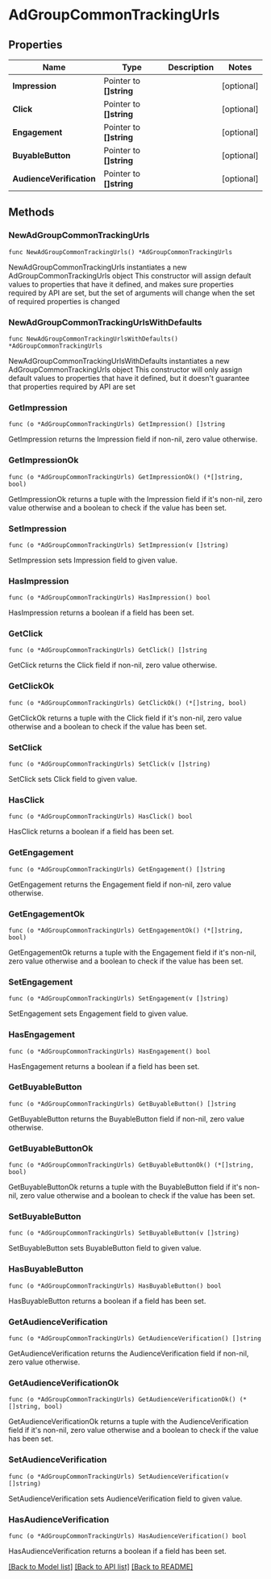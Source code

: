 # AdGroupCommonTrackingUrls

## Properties

Name | Type | Description | Notes
------------ | ------------- | ------------- | -------------
**Impression** | Pointer to **[]string** |  | [optional] 
**Click** | Pointer to **[]string** |  | [optional] 
**Engagement** | Pointer to **[]string** |  | [optional] 
**BuyableButton** | Pointer to **[]string** |  | [optional] 
**AudienceVerification** | Pointer to **[]string** |  | [optional] 

## Methods

### NewAdGroupCommonTrackingUrls

`func NewAdGroupCommonTrackingUrls() *AdGroupCommonTrackingUrls`

NewAdGroupCommonTrackingUrls instantiates a new AdGroupCommonTrackingUrls object
This constructor will assign default values to properties that have it defined,
and makes sure properties required by API are set, but the set of arguments
will change when the set of required properties is changed

### NewAdGroupCommonTrackingUrlsWithDefaults

`func NewAdGroupCommonTrackingUrlsWithDefaults() *AdGroupCommonTrackingUrls`

NewAdGroupCommonTrackingUrlsWithDefaults instantiates a new AdGroupCommonTrackingUrls object
This constructor will only assign default values to properties that have it defined,
but it doesn't guarantee that properties required by API are set

### GetImpression

`func (o *AdGroupCommonTrackingUrls) GetImpression() []string`

GetImpression returns the Impression field if non-nil, zero value otherwise.

### GetImpressionOk

`func (o *AdGroupCommonTrackingUrls) GetImpressionOk() (*[]string, bool)`

GetImpressionOk returns a tuple with the Impression field if it's non-nil, zero value otherwise
and a boolean to check if the value has been set.

### SetImpression

`func (o *AdGroupCommonTrackingUrls) SetImpression(v []string)`

SetImpression sets Impression field to given value.

### HasImpression

`func (o *AdGroupCommonTrackingUrls) HasImpression() bool`

HasImpression returns a boolean if a field has been set.

### GetClick

`func (o *AdGroupCommonTrackingUrls) GetClick() []string`

GetClick returns the Click field if non-nil, zero value otherwise.

### GetClickOk

`func (o *AdGroupCommonTrackingUrls) GetClickOk() (*[]string, bool)`

GetClickOk returns a tuple with the Click field if it's non-nil, zero value otherwise
and a boolean to check if the value has been set.

### SetClick

`func (o *AdGroupCommonTrackingUrls) SetClick(v []string)`

SetClick sets Click field to given value.

### HasClick

`func (o *AdGroupCommonTrackingUrls) HasClick() bool`

HasClick returns a boolean if a field has been set.

### GetEngagement

`func (o *AdGroupCommonTrackingUrls) GetEngagement() []string`

GetEngagement returns the Engagement field if non-nil, zero value otherwise.

### GetEngagementOk

`func (o *AdGroupCommonTrackingUrls) GetEngagementOk() (*[]string, bool)`

GetEngagementOk returns a tuple with the Engagement field if it's non-nil, zero value otherwise
and a boolean to check if the value has been set.

### SetEngagement

`func (o *AdGroupCommonTrackingUrls) SetEngagement(v []string)`

SetEngagement sets Engagement field to given value.

### HasEngagement

`func (o *AdGroupCommonTrackingUrls) HasEngagement() bool`

HasEngagement returns a boolean if a field has been set.

### GetBuyableButton

`func (o *AdGroupCommonTrackingUrls) GetBuyableButton() []string`

GetBuyableButton returns the BuyableButton field if non-nil, zero value otherwise.

### GetBuyableButtonOk

`func (o *AdGroupCommonTrackingUrls) GetBuyableButtonOk() (*[]string, bool)`

GetBuyableButtonOk returns a tuple with the BuyableButton field if it's non-nil, zero value otherwise
and a boolean to check if the value has been set.

### SetBuyableButton

`func (o *AdGroupCommonTrackingUrls) SetBuyableButton(v []string)`

SetBuyableButton sets BuyableButton field to given value.

### HasBuyableButton

`func (o *AdGroupCommonTrackingUrls) HasBuyableButton() bool`

HasBuyableButton returns a boolean if a field has been set.

### GetAudienceVerification

`func (o *AdGroupCommonTrackingUrls) GetAudienceVerification() []string`

GetAudienceVerification returns the AudienceVerification field if non-nil, zero value otherwise.

### GetAudienceVerificationOk

`func (o *AdGroupCommonTrackingUrls) GetAudienceVerificationOk() (*[]string, bool)`

GetAudienceVerificationOk returns a tuple with the AudienceVerification field if it's non-nil, zero value otherwise
and a boolean to check if the value has been set.

### SetAudienceVerification

`func (o *AdGroupCommonTrackingUrls) SetAudienceVerification(v []string)`

SetAudienceVerification sets AudienceVerification field to given value.

### HasAudienceVerification

`func (o *AdGroupCommonTrackingUrls) HasAudienceVerification() bool`

HasAudienceVerification returns a boolean if a field has been set.


[[Back to Model list]](../README.md#documentation-for-models) [[Back to API list]](../README.md#documentation-for-api-endpoints) [[Back to README]](../README.md)


